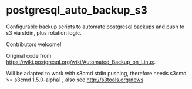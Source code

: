 postgresql_auto_backup_s3
=========================

Configurable backup scripts to automate postgresql backups and push to s3 via stdin, plus rotation logic.

Contributors welcome!

Original code from https://wiki.postgresql.org/wiki/Automated_Backup_on_Linux.

Will be adapted to work with s3cmd stdin pushing, therefore needs s3cmd >= s3cmd 1.5.0-alpha1 , also see http://s3tools.org/news
